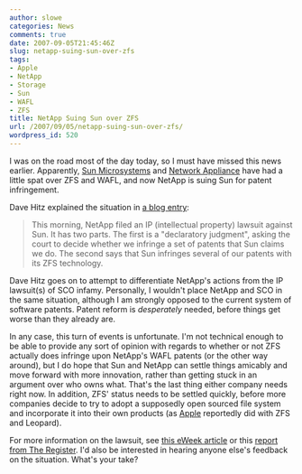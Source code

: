 ```yaml
---
author: slowe
categories: News
comments: true
date: 2007-09-05T21:45:46Z
slug: netapp-suing-sun-over-zfs
tags:
- Apple
- NetApp
- Storage
- Sun
- WAFL
- ZFS
title: NetApp Suing Sun over ZFS
url: /2007/09/05/netapp-suing-sun-over-zfs/
wordpress_id: 520
---
```


I was on the road most of the day today, so I must have missed this news earlier. Apparently, [Sun Microsystems](http://www.sun.com/) and [Network Appliance](http://www.netapp.com/) have had a little spat over ZFS and WAFL, and now NetApp is suing Sun for patent infringement.

Dave Hitz explained the situation in [a blog entry](http://blogs.netapp.com/dave/2007/09/netapp-sues-sun.html):

>This morning, NetApp filed an IP (intellectual property) lawsuit against Sun. It has two parts. The first is a "declaratory judgment", asking the court to decide whether we infringe a set of patents that Sun claims we do. The second says that Sun infringes several of our patents with its ZFS technology.

Dave Hitz goes on to attempt to differentiate NetApp's actions from the IP lawsuit(s) of SCO infamy. Personally, I wouldn't place NetApp and SCO in the same situation, although I am strongly opposed to the current system of software patents. Patent reform is _desperately_ needed, before things get worse than they already are.

In any case, this turn of events is unfortunate. I'm not technical enough to be able to provide any sort of opinion with regards to whether or not ZFS actually does infringe upon NetApp's WAFL patents (or the other way around), but I do hope that Sun and NetApp can settle things amicably and move forward with more innovation, rather than getting stuck in an argument over who owns what. That's the last thing either company needs right now. In addition, ZFS' status needs to be settled quickly, before more companies decide to try to adopt a supposedly open sourced file system and incorporate it into their own products (as [Apple](http://www.apple.com/) reportedly did with ZFS and Leopard).

For more information on the lawsuit, see [this eWeek article](http://feeds.ziffdavis.com/~r/ziffdavis/eweek/tech/~3/152717529/0,1759,2179693,00.asp) or this [report from The Register](http://www.theregister.co.uk/2007/09/05/netapp_sues_sun_over_zfs/). I'd also be interested in hearing anyone else's feedback on the situation. What's your take?
